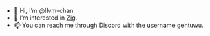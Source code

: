 - 👋 Hi, I’m @llvm-chan
- 👀 I’m interested in [Zig](https://github.com/ziglang/zig).
- 📫 You can reach me through Discord with the username gentuwu.
